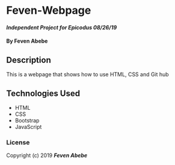 # Feven-Webpage

#### _Independent Project for Epicodus 08/26/19_

#### By Feven Abebe

## Description

This is a webpage that shows how to use HTML, CSS and Git hub

## Technologies Used

* HTML
* CSS
* Bootstrap
* JavaScript

### License

Copyright (c) 2019 **_Feven Abebe_**
